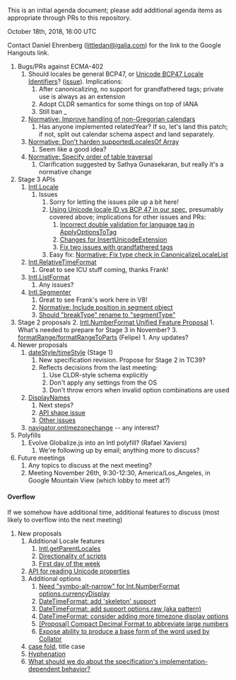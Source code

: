 
This is an initial agenda document; please add additional agenda items as appropriate through PRs to this repository.

October 18th, 2018, 16:00 UTC

Contact Daniel Ehrenberg (littledan@igalia.com) for the link to the Google Hangouts link.

1. Bugs/PRs against ECMA-402
    1. Should locales be general BCP47, or [Unicode BCP47 Locale Identifiers](http://www.unicode.org/reports/tr35/proposed.html#BCP_47_Conformance)? ([issue](https://github.com/tc39/proposal-intl-locale/issues/63)). Implications:
        1. After canonicalizing, no support for grandfathered tags; private use is always as an extension
        1. Adopt CLDR semantics for some things on top of IANA
        1. Still ban _
    1. [Normative: Improve handling of non-Gregorian calendars](https://github.com/tc39/ecma402/pull/227) 
        1. Has anyone implemented relatedYear? If so, let's land this patch; if not, split out calendar schema aspect and land separately.
    1. [Normative: Don't harden supportedLocalesOf Array](https://github.com/tc39/ecma402/pull/278)
        1. Seem like a good idea?
    1. [Normative: Specify order of table traversal](https://github.com/tc39/ecma402/pull/279)
        1. Clarification suggested by Sathya Gunasekaran, but really it's a normative change
2. Stage 3 APIs
    1. [Intl.Locale](https://github.com/tc39/proposal-intl-locale)
        1. Issues
            1. Sorry for letting the issues pile up a bit here!
            1. [Using Unicode locale ID vs BCP 47 in our spec](https://github.com/tc39/proposal-intl-locale/issues/63), presumably covered above; implications for other issues and PRs:
                1. [Incorrect double validation for language tag in ApplyOptionsToTag](https://github.com/tc39/proposal-intl-locale/issues/52)
                1. [Changes for InsertUnicodeExtension](https://github.com/tc39/proposal-intl-locale/pull/62)
                1. [Fix two issues with grandfathered tags](https://github.com/tc39/proposal-intl-locale/pull/57)
            1. Easy fix: [Normative: Fix type check in CanonicalizeLocaleList](https://github.com/tc39/proposal-intl-locale/pull/64)
    2. [Intl.RelativeTimeFormat](https://github.com/tc39/proposal-intl-relative-time)
        1. Great to see ICU stuff coming, thanks Frank!
    3. [Intl.ListFormat](https://github.com/tc39/proposal-intl-list-format)
        1. Any issues?
    4. [Intl.Segmenter](https://github.com/tc39/proposal-intl-segmenter)
        1. Great to see Frank's work here in V8!
        1. [Normative: Include position in segment object](https://github.com/tc39/proposal-intl-segmenter/pull/42)
        1. [Should "breakType" rename to "segmentType"](https://github.com/tc39/proposal-intl-segmenter/issues/44)
3. Stage 2 proposals
    2. [Intl.NumberFormat Unified Feature Proposal](https://github.com/sffc/proposal-unified-intl-numberformat)
        1. What's needed to prepare for Stage 3 in November?
    3. [formatRange/formatRangeToParts](https://github.com/fabalbon/proposal-intl-DateTimeFormat-formatRange) (Felipe)
        1. Any updates?
4. Newer proposals
    1. [dateStyle/timeStyle](https://github.com/tc39/proposal-ecma402-datetime-style) (Stage 1)
        1. New specification revision. Propose for Stage 2 in TC39?
        1. Reflects decisions from the last meeting:
            1. Use CLDR-style schema explicitly
            1. Don't apply any settings from the OS
            1. Don't throw errors when invalid option combinations are used
    2. [DisplayNames](https://github.com/brawer/proposal-intl-displaynames)
        1. Next steps?
        2. [API shape issue](https://github.com/brawer/proposal-intl-displaynames/issues/4)
        3. [Other issues](https://github.com/brawer/proposal-intl-displaynames/issues)
    4. [navigator.ontimezonechange](https://github.com/whatwg/html/pull/3047) -- any interest?
5. Polyfills
    1. Evolve Globalize.js into an Intl polyfill? (Rafael Xaviers)
        1. We're following up by email; anything more to discuss?
6. Future meetings
    1. Any topics to discuss at the next meeting?
    2. Meeting November 26th, 9:30-12:30, America/Los_Angeles, in Google Mountain View (which lobby to meet at?)

#### **Overflow**

If we somehow have additional time, additional features to discuss (most likely to overflow into the next meeting)

1. New proposals
    1. Additional Locale features
        1. [Intl.getParentLocales](https://github.com/tc39/ecma402/issues/87)
        2. [Directionality of scripts](https://github.com/tc39/ecma402/issues/205)
        3. [First day of the week](https://github.com/tc39/ecma402/issues/6)
    3. [API for reading Unicode properties](https://github.com/tc39/ecma402/issues/90)
    4. Additional options
        1. [Need "symbo-alt-narrow" for Int.NumberFormat options.currencyDisplay](https://github.com/tc39/ecma402/issues/200)
        2. [DateTimeFormat: add 'skeleton' support](https://github.com/tc39/ecma402/issues/189)
        3. [DateTimeFormat: add support options.raw (aka pattern)](https://github.com/tc39/ecma402/issues/190)
        4. [DateTimeFormat: consider adding more timezone display options](https://github.com/tc39/ecma402/issues/119)
        5. [[Proposal] Compact Decimal Format to abbreviate large numbers](https://github.com/tc39/ecma402/issues/37)
        6. [Expose ability to produce a base form of the word used by Collator](https://github.com/tc39/ecma402/issues/44)
    5. [case fold](https://github.com/tc39/ecma402/issues/99), title case
    6. [Hyphenation](https://github.com/tc39/ecma402/issues/93)
    7. [What should we do about the specification's implementation-dependent behavior?](https://github.com/tc39/ecma402/issues/113)
